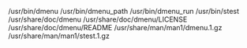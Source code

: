 /usr/bin/dmenu
/usr/bin/dmenu_path
/usr/bin/dmenu_run
/usr/bin/stest
/usr/share/doc/dmenu
/usr/share/doc/dmenu/LICENSE
/usr/share/doc/dmenu/README
/usr/share/man/man1/dmenu.1.gz
/usr/share/man/man1/stest.1.gz
